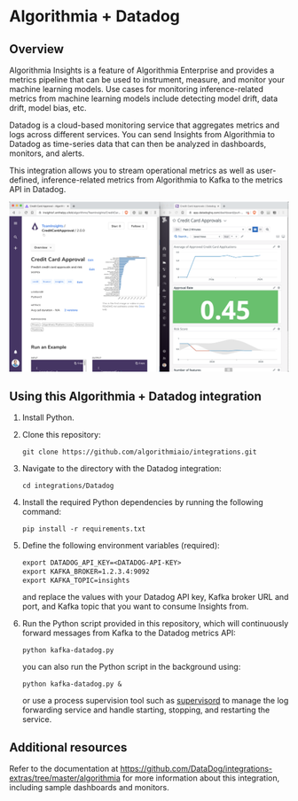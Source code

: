# Algorithmia + Datadog

## Overview

Algorithmia Insights is a feature of Algorithmia Enterprise and provides a
metrics pipeline that can be used to instrument, measure, and monitor your
machine learning models. Use cases for monitoring inference-related metrics from
machine learning models include detecting model drift, data drift, model bias,
etc.

Datadog is a cloud-based monitoring service that aggregates metrics and logs
across different services. You can send Insights from Algorithmia to Datadog as
time-series data that can then be analyzed in dashboards, monitors, and alerts.

This integration allows you to stream operational metrics as well as
user-defined, inference-related metrics from Algorithmia to Kafka to the metrics
API in Datadog.

![Algorithmia Insights in Datadog](https://raw.githubusercontent.com/algorithmiaio/integrations/master/Datadog/images/algorithmia-datadog.png)

## Using this Algorithmia + Datadog integration

1. Install Python.

2. Clone this repository:

   ```
   git clone https://github.com/algorithmiaio/integrations.git
   ```

3. Navigate to the directory with the Datadog integration:

   ```
   cd integrations/Datadog
   ```

4. Install the required Python dependencies by running the following command:

   ```
   pip install -r requirements.txt
   ```

5. Define the following environment variables (required):

   ```
   export DATADOG_API_KEY=<DATADOG-API-KEY>
   export KAFKA_BROKER=1.2.3.4:9092
   export KAFKA_TOPIC=insights
   ```

   and replace the values with your Datadog API key, Kafka broker URL and port,
   and Kafka topic that you want to consume Insights from.

6. Run the Python script provided in this repository, which will continuously
   forward messages from Kafka to the Datadog metrics API:

   ```
   python kafka-datadog.py
   ```

   you can also run the Python script in the background using:

   ```
   python kafka-datadog.py &
   ```

   or use a process supervision tool such as
   [supervisord](http://supervisord.org/) to manage the log forwarding service
   and handle starting, stopping, and restarting the service.

## Additional resources

Refer to the documentation at
https://github.com/DataDog/integrations-extras/tree/master/algorithmia for more information
about this integration, including sample dashboards and monitors.
